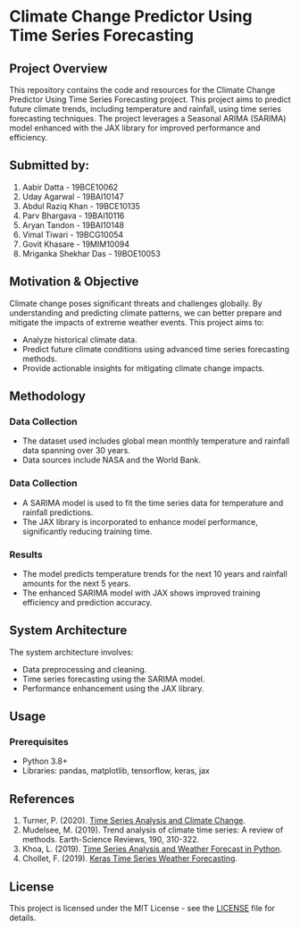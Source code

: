 # Climate Change Predictor Using Time Series Forecasting

## Project Overview

This repository contains the code and resources for the Climate Change Predictor Using Time Series Forecasting project. This project aims to predict future climate trends, including temperature and rainfall, using time series forecasting techniques. The project leverages a Seasonal ARIMA (SARIMA) model enhanced with the JAX library for improved performance and efficiency.

## Submitted by:

1. Aabir Datta - 19BCE10062
2. Uday Agarwal - 19BAI10147
3. Abdul Raziq Khan - 19BCE10135
4. Parv Bhargava - 19BAI10116
5. Aryan Tandon - 19BAI10148
6. Vimal Tiwari - 19BCG10054
7. Govit Khasare - 19MIM10094
8. Mriganka Shekhar Das - 19BOE10053


## Motivation & Objective

Climate change poses significant threats and challenges globally. By understanding and predicting climate patterns, we can better prepare and mitigate the impacts of extreme weather events. This project aims to:

- Analyze historical climate data.
- Predict future climate conditions using advanced time series forecasting methods.
- Provide actionable insights for mitigating climate change impacts.

## Methodology

### Data Collection
- The dataset used includes global mean monthly temperature and rainfall data spanning over 30 years.
- Data sources include NASA and the World Bank.

### Data Collection
- A SARIMA model is used to fit the time series data for temperature and rainfall predictions.
- The JAX library is incorporated to enhance model performance, significantly reducing training time.

### Results
- The model predicts temperature trends for the next 10 years and rainfall amounts for the next 5 years.
- The enhanced SARIMA model with JAX shows improved training efficiency and prediction accuracy.

## System Architecture

The system architecture involves:
- Data preprocessing and cleaning.
- Time series forecasting using the SARIMA model.
- Performance enhancement using the JAX library.

## Usage

### Prerequisites
- Python 3.8+
- Libraries: pandas, matplotlib, tensorflow, keras, jax

## References

1. Turner, P. (2020). [Time Series Analysis and Climate Change](https://towardsdatascience.com/time-series-analysis-and-climate-change-7bb4371021e).
2. Mudelsee, M. (2019). Trend analysis of climate time series: A review of methods. Earth-Science Reviews, 190, 310-322.
3. Khoa, L. (2019). [Time Series Analysis and Weather Forecast in Python](https://medium.com/@llmkhoa511/time-series-analysis-and-weather-forecast-in-python-e80b664c7f71).
4. Chollet, F. (2019). [Keras Time Series Weather Forecasting](https://keras.io/examples/timeseries/timeseries_weather_forecasting/).

## License

This project is licensed under the MIT License - see the [LICENSE](LICENSE) file for details.
